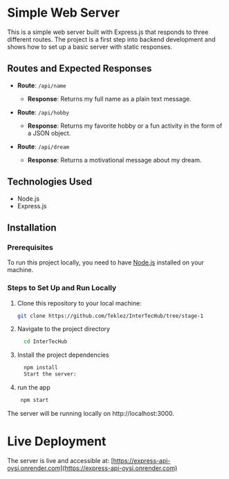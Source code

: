 # Simple Web Server

This is a simple web server built with Express.js that responds to three different routes. The project is a first step into backend development and shows how to set up a basic server with static responses.

## Routes and Expected Responses

- **Route**: `/api/name`
  - **Response**: Returns my full name as a plain text message.
  
- **Route**: `/api/hobby`
  - **Response**: Returns my favorite hobby or a fun activity in the form of a JSON object.
  
- **Route**: `/api/dream`
  - **Response**: Returns a motivational message about my dream.

## Technologies Used

- Node.js
- Express.js

## Installation

### Prerequisites

To run this project locally, you need to have [Node.js](https://nodejs.org/en/) installed on your machine.

### Steps to Set Up and Run Locally

1. Clone this repository to your local machine:
   ```bash
   git clone https://github.com/Teklez/InterTecHub/tree/stage-1
   
2. Navigate to the project directory
   
    ``` bash
      cd InterTecHub 

3. Install the project dependencies

    ``` bash
      npm install
      Start the server:

4. run the app

     ``` bash
      npm start

The server will be running locally on http://localhost:3000.

# Live Deployment

The server is live and accessible at: [https://express-api-oysi.onrender.com](https://express-api-oysi.onrender.com)

